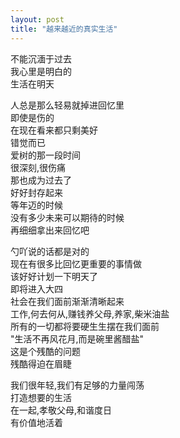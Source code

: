 ```yaml
---
layout: post
title: "越来越近的真实生活"
---
```

不能沉湎于过去  
我心里是明白的  
生活在明天  

人总是那么轻易就掉进回忆里  
即使是伤的  
在现在看来都只剩美好  
错觉而已  
爱树的那一段时间  
很深刻,很伤痛  
那也成为过去了  
好好封存起来  
等年迈的时候  
没有多少未来可以期待的时候  
再细细拿出来回忆吧  

勺吖说的话都是对的  
现在有很多比回忆更重要的事情做  
该好好计划一下明天了  
即将进入大四  
社会在我们面前渐渐清晰起来  
工作,何去何从,赚钱养父母,养家,柴米油盐  
所有的一切都将要硬生生摆在我们面前  
"生活不再风花月,而是碗里酱醋盐"  
这是个残酷的问题  
残酷得迫在眉睫  

我们很年轻,我们有足够的力量闯荡  
打造想要的生活  
在一起,孝敬父母,和谐度日  
有价值地活着  

							  
		
